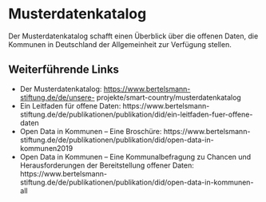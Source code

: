 # Musterdatenkatalog

Der Musterdatenkatalog schafft einen Überblick über die offenen Daten, die Kommunen in
Deutschland der Allgemeinheit zur Verfügung stellen.


## Weiterführende Links
- Der Musterdatenkatalog: https://www.bertelsmann-stiftung.de/de/unsere-
projekte/smart-country/musterdatenkatalog
- Ein Leitfaden für offene Daten: https://www.bertelsmann-
stiftung.de/de/publikationen/publikation/did/ein-leitfaden-fuer-offene-daten
- Open Data in Kommunen – Eine Broschüre: https://www.bertelsmann-
stiftung.de/de/publikationen/publikation/did/open-data-in-kommunen2019
- Open Data in Kommunen – Eine Kommunalbefragung zu Chancen und
Herausforderungen der Bereitstellung offener Daten: https://www.bertelsmann-
stiftung.de/de/publikationen/publikation/did/open-data-in-kommunen-all

